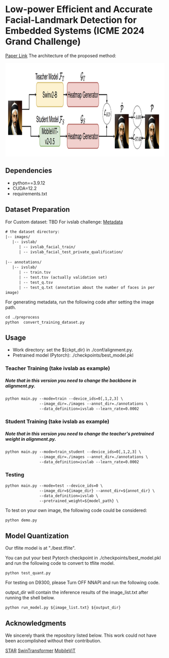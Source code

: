 # Low-power Efficient and Accurate Facial-Landmark Detection for Embedded Systems (ICME 2024 Grand Challenge)

[Paper Link](https://arxiv.org/abs/2404.06029)
The architecture of the proposed method:
<div align=center>
<img src="https://github.com/p458732/Facial-Landmark-Detection-for-Embedded-Systems/blob/master/teaser.png" width="800" height="296" />
</div>

## Dependencies

* python==3.9.12
* CUDA=12.2
* requirements.txt

## Dataset Preparation
 For Custom dataset: TBD
 For ivslab challenge: [Metadata](https://drive.google.com/drive/folders/1w1p6OKh6r4xrkZ66trOuOpdLRzA4qwm9?usp=sharing) 

```script
# the dataset directory:
|-- images/
   |-- ivslab/
      | -- ivslab_facial_train/
      | -- ivslab_facial_test_private_qualification/
   
|-- annotations/
   |-- ivslab/
      | -- train.tsv 
      | -- test.tsv (actually validation set)
      | -- test_q.tsv
      | -- test_q.txt (annotation about the number of faces in per image)
```
For generating metadata, run the following code after setting the image path. 
```shell
cd ./preprocess
python  convert_training_dataset.py 
```

## Usage
* Work directory: set the ${ckpt_dir} in ./conf/alignment.py.
* Pretrained model (Pytorch): ./checkpoints/best_model.pkl




### Teacher Training (take ivslab as example)
##### Note that in this version you need to change the backbone in alignment.py.
```shell
python main.py --mode=train --device_ids=0[,1,2,3] \
               --image_dir=./images --annot_dir=./annotations \
               --data_definition=ivslab --learn_rate=0.0002
```

### Student Training (take ivslab as example)
##### Note that in this version you need to change the teacher's pretrained weight in alignment.py.
```shell
python main.py --mode=train_student --device_ids=0[,1,2,3] \
               --image_dir=./images --annot_dir=./annotations \
               --data_definition=ivslab --learn_rate=0.0002
```
### Testing
```shell
python main.py --mode=test --device_ids=0 \
               --image_dir=${image_dir} --annot_dir=${annot_dir} \
               --data_definition=ivslab \
               --pretrained_weight=${model_path} \
```
 
To test on your own image, the following code could be considered:
```shell
python demo.py
```


## Model Quantization
Our tflite model is at "./best.tflite". 

You can put your best Pytorch checkpoint in ./checkpoints/best_model.pkl and run the following code to convert to tflite model.

```shell
python test_quant.py 
```

For testing on D9300, please Turn OFF NNAPI and run the following code.

output_dir will contain the inference results of the image_list.txt after running the shell below.
```shell
python run_model.py ${image_list.txt} ${output_dir}
```

## Acknowledgments
We sincerely thank the repository listed below. This work could not have been accomplished without their contribution. 

[STAR](https://github.com/ZhenglinZhou/STAR)  [SwinTransformer](https://github.com/ChristophReich1996/Swin-Transformer-V2) 
[MobileViT](https://github.com/apple/ml-cvnets/blob/main/docs/source/en/models/classification/README-mobilevit-v2.md)
